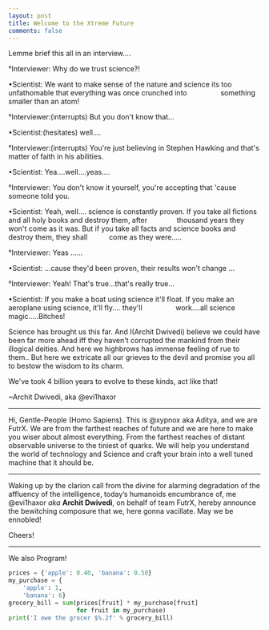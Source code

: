 ```yaml
---
layout: post
title: Welcome to the Xtreme Future
comments: false
---
```

Lemme brief this all in an interview....


°Interviewer: Why do we trust science?!

•Scientist: We want to make sense of the nature and science its too unfathomable that everything was once crunched into                   something smaller than an atom!

°Interviewer:(interrupts) But you don't know that...

•Scientist:(hesitates) well....

°Interviewer:(interrupts) You're just believing in Stephen Hawking and that's matter of faith in his abilities.

•Scientist: Yea....well....yeas....

°Interviewer: You don't know it yourself, you're accepting that 'cause someone told you.

•Scientist: Yeah, well.... science is constantly proven. If you take all fictions and all holy books and destroy them, after               thousand years they won't come as it was. But if you take all facts and science books and destroy them, they shall             come as they were.....

°Interviewer: Yeas ......

•Scientist: ...cause they'd been proven, their results won't change ...

°Interviewer: Yeah! That's true...that's really true...

•Scientist: If you make a boat using science it'll float. If you make an aeroplane using science, it'll fly.... they'll                   work....all science magic.....Bitches!



Science has brought us this far. And I(Archit Dwivedi) believe we could have been far more ahead iff they haven't corrupted the mankind from their illogical deities. And here we highbrows has immense feeling of rue to them.. But here we extricate all our grieves to the devil and promise you all to bestow the wisdom to its charm.

We've took 4 billion years to evolve to these kinds, act like that!

~Archit Dwivedi, aka @evi1haxor

***

Hi, Gentle-People (Homo Sapiens). This is @xypnox aka Aditya, and we are FutrX. We are from the farthest reaches of future and we are here to make you wiser about almost everything. From the farthest reaches of distant observable universe to the tiniest of quarks. We will help you understand the world of technology and Science and craft your brain into a well tuned machine that it should be.

***

Waking up by the clarion call from the divine for alarming degradation of the affluency of the intelligence, today’s humanoids encumbrance of, me @evi1haxor *aka* **Archit Dwivedi**, on behalf of team FutrX, hereby announce the bewitching composure that we, here gonna vacillate. May we be ennobled!

Cheers!  


***

We also Program!

```python
prices = {'apple': 0.40, 'banana': 0.50}
my_purchase = {
    'apple': 1,
    'banana': 6}
grocery_bill = sum(prices[fruit] * my_purchase[fruit]
                   for fruit in my_purchase)
print('I owe the grocer $%.2f' % grocery_bill)
```
